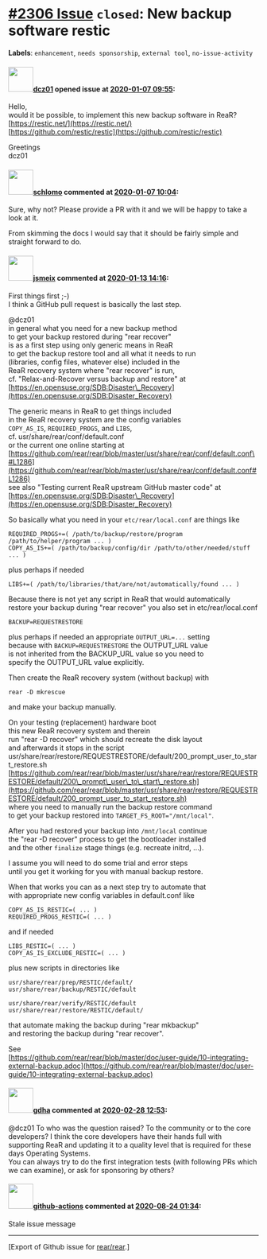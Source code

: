 [\#2306 Issue](https://github.com/rear/rear/issues/2306) `closed`: New backup software restic
=============================================================================================

**Labels**: `enhancement`, `needs sponsorship`, `external tool`,
`no-issue-activity`

#### <img src="https://avatars.githubusercontent.com/u/20817288?v=4" width="50">[dcz01](https://github.com/dcz01) opened issue at [2020-01-07 09:55](https://github.com/rear/rear/issues/2306):

Hello,  
would it be possible, to implement this new backup software in ReaR?  
[https://restic.net/](https://restic.net/)  
[https://github.com/restic/restic](https://github.com/restic/restic)

Greetings  
dcz01

#### <img src="https://avatars.githubusercontent.com/u/101384?v=4" width="50">[schlomo](https://github.com/schlomo) commented at [2020-01-07 10:04](https://github.com/rear/rear/issues/2306#issuecomment-571519975):

Sure, why not? Please provide a PR with it and we will be happy to take
a look at it.

From skimming the docs I would say that it should be fairly simple and
straight forward to do.

#### <img src="https://avatars.githubusercontent.com/u/1788608?u=925fc54e2ce01551392622446ece427f51e2f0ce&v=4" width="50">[jsmeix](https://github.com/jsmeix) commented at [2020-01-13 14:16](https://github.com/rear/rear/issues/2306#issuecomment-573683474):

First things first ;-)  
I think a GitHub pull request is basically the last step.

@dcz01  
in general what you need for a new backup method  
to get your backup restored during "rear recover"  
is as a first step using only generic means in ReaR  
to get the backup restore tool and all what it needs to run  
(libraries, config files, whatever else) included in the  
ReaR recovery system where "rear recover" is run,  
cf. "Relax-and-Recover versus backup and restore" at  
[https://en.opensuse.org/SDB:Disaster\_Recovery](https://en.opensuse.org/SDB:Disaster_Recovery)

The generic means in ReaR to get things included  
in the ReaR recovery system are the config variables  
`COPY_AS_IS`, `REQUIRED_PROGS`, and `LIBS`,  
cf. usr/share/rear/conf/default.conf  
or the current one online starting at  
[https://github.com/rear/rear/blob/master/usr/share/rear/conf/default.conf\#L1286](https://github.com/rear/rear/blob/master/usr/share/rear/conf/default.conf#L1286)  
see also "Testing current ReaR upstream GitHub master code" at  
[https://en.opensuse.org/SDB:Disaster\_Recovery](https://en.opensuse.org/SDB:Disaster_Recovery)

So basically what you need in your `etc/rear/local.conf` are things like

    REQUIRED_PROGS+=( /path/to/backup/restore/program /path/to/helper/program ... )
    COPY_AS_IS+=( /path/to/backup/config/dir /path/to/other/needed/stuff ... )

plus perhaps if needed

    LIBS+=( /path/to/libraries/that/are/not/automatically/found ... )

Because there is not yet any script in ReaR that would automatically  
restore your backup during "rear recover" you also set in
etc/rear/local.conf

    BACKUP=REQUESTRESTORE

plus perhaps if needed an appropriate `OUTPUT_URL=...` setting  
because with `BACKUP=REQUESTRESTORE` the OUTPUT\_URL value  
is not inherited from the BACKUP\_URL value so you need to  
specify the OUTPUT\_URL value explicitly.

Then create the ReaR recovery system (without backup) with

    rear -D mkrescue

and make your backup manually.

On your testing (replacement) hardware boot  
this new ReaR recovery system and therein  
run "rear -D recover" which should recreate the disk layout  
and afterwards it stops in the script  
usr/share/rear/restore/REQUESTRESTORE/default/200\_prompt\_user\_to\_start\_restore.sh  
[https://github.com/rear/rear/blob/master/usr/share/rear/restore/REQUESTRESTORE/default/200\_prompt\_user\_to\_start\_restore.sh](https://github.com/rear/rear/blob/master/usr/share/rear/restore/REQUESTRESTORE/default/200_prompt_user_to_start_restore.sh)  
where you need to manually run the backup restore command  
to get your backup restored into `TARGET_FS_ROOT="/mnt/local"`.

After you had restored your backup into `/mnt/local` continue  
the "rear -D recover" process to get the bootloader installed  
and the other `finalize` stage things (e.g. recreate initrd, ...).

I assume you will need to do some trial and error steps  
until you get it working for you with manual backup restore.

When that works you can as a next step try to automate that  
with appropriate new config variables in default.conf like

    COPY_AS_IS_RESTIC=( ... )
    REQUIRED_PROGS_RESTIC=( ... )

and if needed

    LIBS_RESTIC=( ... )
    COPY_AS_IS_EXCLUDE_RESTIC=( ... )

plus new scripts in directories like

    usr/share/rear/prep/RESTIC/default/
    usr/share/rear/backup/RESTIC/default

    usr/share/rear/verify/RESTIC/default
    usr/share/rear/restore/RESTIC/default/

that automate making the backup during "rear mkbackup"  
and restoring the backup during "rear recover".

See  
[https://github.com/rear/rear/blob/master/doc/user-guide/10-integrating-external-backup.adoc](https://github.com/rear/rear/blob/master/doc/user-guide/10-integrating-external-backup.adoc)

#### <img src="https://avatars.githubusercontent.com/u/888633?u=cdaeb31efcc0048d3619651aa18dd4b76e636b21&v=4" width="50">[gdha](https://github.com/gdha) commented at [2020-02-28 12:53](https://github.com/rear/rear/issues/2306#issuecomment-592500107):

@dcz01 To who was the question raised? To the community or to the core
developers? I think the core developers have their hands full with
supporting ReaR and updating it to a quality level that is required for
these days Operating Systems.  
You can always try to do the first integration tests (with following PRs
which we can examine), or ask for sponsoring by others?

#### <img src="https://avatars.githubusercontent.com/in/15368?v=4" width="50">[github-actions](https://github.com/apps/github-actions) commented at [2020-08-24 01:34](https://github.com/rear/rear/issues/2306#issuecomment-678860037):

Stale issue message

------------------------------------------------------------------------

\[Export of Github issue for
[rear/rear](https://github.com/rear/rear).\]
